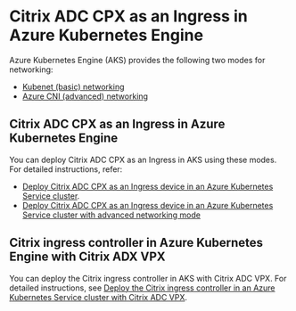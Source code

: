 # Citrix ADC CPX as an Ingress in Azure Kubernetes Engine

Azure Kubernetes Engine (AKS) provides the following two modes for networking:

-  [Kubenet (basic) networking](https://docs.microsoft.com/en-us/azure/aks/concepts-network#kubenet-basic-networking)
-  [Azure CNI (advanced) networking](https://docs.microsoft.com/en-us/azure/aks/concepts-network#azure-cni-advanced-networking)

## Citrix ADC CPX as an Ingress in Azure Kubernetes Engine

You can deploy Citrix ADC CPX as an Ingress in AKS using these modes. For detailed instructions, refer:

-  [Deploy Citrix ADC CPX as an Ingress device in an Azure Kubernetes Service cluster](../../docs/deploy/deploy-azure.md).
-  [Deploy Citrix ADC CPX as an Ingress device in an Azure Kubernetes Service cluster with advanced networking mode](../../docs/deploy/deploy-azure-cni.md)

## Citrix ingress controller in Azure Kubernetes Engine with Citrix ADX VPX

You can deploy the Citrix ingress controller in AKS with Citrix ADC VPX. For detailed instructions, see [Deploy the Citrix ingress controller in an Azure Kubernetes Service cluster with Citrix ADC VPX](../../docs/deploy/deploy-azure-cic.md).
